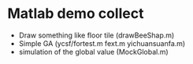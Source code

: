 Matlab demo collect  
====
* Draw something like floor tile (drawBeeShap.m)
* Simple GA (ycsf/fortest.m fext.m yichuansuanfa.m)
* simulation of the global value (MockGlobal.m)
